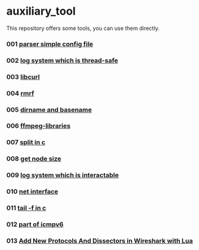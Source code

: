 # auxiliary_tool
This repository offers some tools, you can use them directly.

### 001 [parser simple config file](001)
### 002 [log system which is thread-safe](002)
### 003 [libcurl](003)
### 004 [rmrf](004)
### 005 [dirname and basename](005)
### 006 [ffmpeg-libraries](006)
### 007 [split in c](007)
### 008 [get node size](008)
### 009 [log system which is interactable](009)
### 010 [net interface](010)
### 011 [tail -f in c](011)
### 012 [part of icmpv6](012)
### 013 [Add New Protocols And Dissectors in Wireshark with Lua](013)
